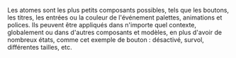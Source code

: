 Les atomes sont les plus petits composants possibles, tels que les boutons, les titres, les entrées ou la couleur de l'événement
palettes, animations et polices. Ils peuvent être appliqués dans n'importe quel contexte, globalement ou dans d'autres
composants et modèles, en plus d'avoir de nombreux états, comme cet exemple de bouton : désactivé,
survol, différentes tailles, etc.